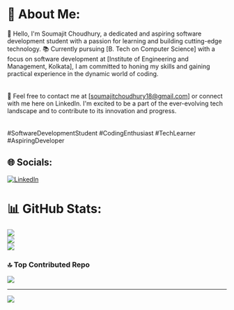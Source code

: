 # 💫 About Me:
👋 Hello, I'm Soumajit Choudhury, a dedicated and aspiring software development student with a passion for learning and building cutting-edge technology. 📚 Currently pursuing [B. Tech on Computer Science] with a focus on software development at [Institute of Engineering and Management, Kolkata], I am committed to honing my skills and gaining practical experience in the dynamic world of coding.<br><br><br>📧 Feel free to contact me at [soumajitchoudhury18@gmail.com] or connect with me here on LinkedIn. I'm excited to be a part of the ever-evolving tech landscape and to contribute to its innovation and progress. <br><br><br>#SoftwareDevelopmentStudent #CodingEnthusiast #TechLearner #AspiringDeveloper


## 🌐 Socials:
[![LinkedIn](https://img.shields.io/badge/LinkedIn-%230077B5.svg?logo=linkedin&logoColor=white)](https://linkedin.com/in/SoumajitChoudhury) 

# 📊 GitHub Stats:
![](https://github-readme-stats.vercel.app/api?username=soumajit03&theme=tokyonight&hide_border=false&include_all_commits=true&count_private=false)<br/>
![](https://github-readme-streak-stats.herokuapp.com/?user=soumajit03&theme=tokyonight&hide_border=false)<br/>
![](https://github-readme-stats.vercel.app/api/top-langs/?username=soumajit03&theme=tokyonight&hide_border=false&include_all_commits=true&count_private=false&layout=compact)

### 🔝 Top Contributed Repo
![](https://github-contributor-stats.vercel.app/api?username=soumajit03&limit=5&theme=merko&combine_all_yearly_contributions=true)

---
[![](https://visitcount.itsvg.in/api?id=soumajit03&icon=3&color=1)](https://visitcount.itsvg.in)

<!-- Proudly created with GPRM ( https://gprm.itsvg.in ) -->
